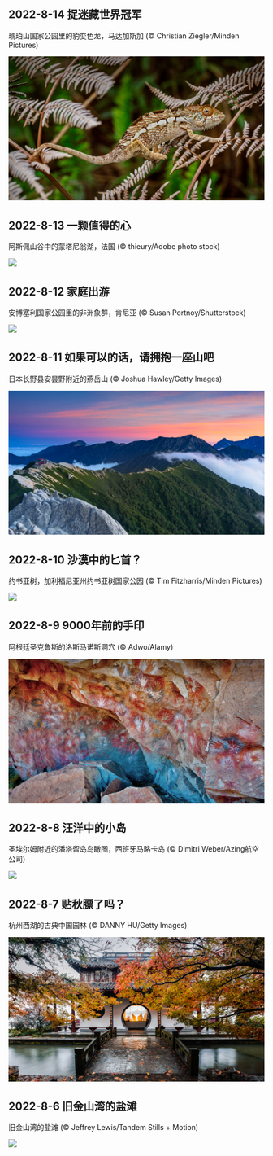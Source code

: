 ## 2022-8-14 捉迷藏世界冠军 

琥珀山国家公园里的豹变色龙，马达加斯加 (© Christian Ziegler/Minden Pictures) 

![](../static/2022-8-14-4k.jpg) 

## 2022-8-13 一颗值得的心 

阿斯佩山谷中的蒙塔尼翁湖，法国 (© thieury/Adobe photo stock) 

![](../static/2022-8-13-4k.jpg) 

## 2022-8-12 家庭出游 

安博塞利国家公园里的非洲象群，肯尼亚 (© Susan Portnoy/Shutterstock) 

![](../static/2022-8-12-4k.jpg) 

## 2022-8-11 如果可以的话，请拥抱一座山吧 

日本长野县安昙野附近的燕岳山 (© Joshua Hawley/Getty Images) 

![](../static/2022-8-11-4k.jpg) 

## 2022-8-10 沙漠中的匕首？ 

约书亚树，加利福尼亚州约书亚树国家公园 (© Tim Fitzharris/Minden Pictures) 

![](../static/2022-8-10-4k.jpg) 

## 2022-8-9 9000年前的手印 

阿根廷圣克鲁斯的洛斯马诺斯洞穴 (© Adwo/Alamy) 

![](../static/2022-8-9-4k.jpg) 

## 2022-8-8 汪洋中的小岛 

圣埃尔姆附近的潘塔留岛鸟瞰图，西班牙马略卡岛 (© Dimitri Weber/Azing航空公司) 

![](../static/2022-8-8-4k.jpg) 

## 2022-8-7 贴秋膘了吗？ 

杭州西湖的古典中国园林 (© DANNY HU/Getty Images) 

![](../static/2022-8-7-4K.jpg) 

## 2022-8-6 旧金山湾的盐滩 

旧金山湾的盐滩 (© Jeffrey Lewis/Tandem Stills + Motion) 

![](../static/2022-8-6-4k.jpg) 

